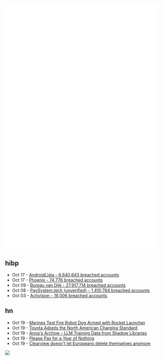 ![Metrics](https://raw.githubusercontent.com/phixion/phixion/master/metrics.svg)

## hibp

<!--
for https://github.com/phixion/phixion/blob/main/.github/workflows/feeds.yml
-->
<!--START_SECTION:haveibeenpwnd-->
- Oct 17 - [AndroidLista - 6,640,643 breached accounts](https://haveibeenpwned.com/PwnedWebsites#AndroidLista)
- Oct 17 - [Phoenix - 74,776 breached accounts](https://haveibeenpwned.com/PwnedWebsites#Phoenix)
- Oct 09 - [Bureau van Dijk - 27,917,714 breached accounts](https://haveibeenpwned.com/PwnedWebsites#BVD)
- Oct 08 - [PaySystem.tech (unverified) - 1,410,764 breached accounts](https://haveibeenpwned.com/PwnedWebsites#PaySystemTech)
- Oct 03 - [Activision - 16,006 breached accounts](https://haveibeenpwned.com/PwnedWebsites#Activision)
<!--END_SECTION:haveibeenpwnd-->

## hn

<!--
for https://github.com/phixion/phixion/blob/main/.github/workflows/feeds.yml
-->
<!--START_SECTION:hn-->
- Oct 19 - [Marines Test Fire Robot Dog Armed with Rocket Launcher](https://www.thedrive.com/the-war-zone/marines-test-fire-robot-dog-armed-with-rocket-launcher)
- Oct 19 - [Toyota Adopts the North American Charging Standard](https://pressroom.toyota.com/toyota-adopts-the-north-american-charging-standard-to-expand-customer-charging-options/)
- Oct 19 - [Anna's Archive – LLM Training Data from Shadow Libraries](https://annas-archive.org/llm)
- Oct 19 - [Please Pay for a Year of Nothing](https://joe-steel.com/2023-10-19-Please-Pay-For-a-Year-of-Nothing.html)
- Oct 19 - [Clearview doesn't let Europeans delete themselves anymore](https://twitter.com/kashhill/status/1715048994223567281)
<!--END_SECTION:hn-->

<!--
for https://yhype.me
-->
![](https://hit.yhype.me/github/profile?user_id=13013670)
